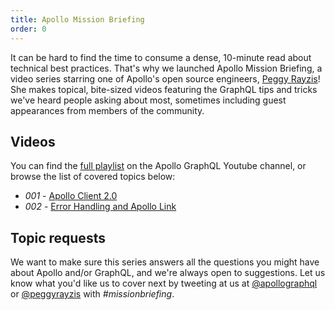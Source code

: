 ```yaml
---
title: Apollo Mission Briefing 
order: 0
---
```


It can be hard to find the time to consume a dense, 10-minute read about technical best practices. That's why we launched Apollo Mission Briefing, a video series starring one of Apollo's open source engineers, [Peggy Rayzis](https://twitter.com/peggyrayzis)! She makes topical, bite-sized videos featuring the GraphQL tips and tricks we've heard people asking about most, sometimes including guest appearances from members of the community. 

## Videos

You can find the [full playlist](https://www.youtube.com/playlist?list=PLpi1lPB6opQxFpkr2iKhNRLS7HTYJwq-a) on the Apollo GraphQL Youtube channel, or browse the list of covered topics below:

- *001* - [Apollo Client 2.0](https://www.youtube.com/watch?v=LnjyFstpSig&list=PLpi1lPB6opQxFpkr2iKhNRLS7HTYJwq-a&index=1)
- *002* - [Error Handling and Apollo Link](https://www.youtube.com/watch?v=bv74TcKb1jw&index=2&list=PLpi1lPB6opQxFpkr2iKhNRLS7HTYJwq-a)

## Topic requests

We want to make sure this series answers all the questions you might have about Apollo and/or GraphQL, and we're always open to suggestions. Let us know what you'd like us to cover next by tweeting at us at [@apollographql](http://twitter.com/apollographql) or [@peggyrayzis](https://twitter.com/peggyrayzis) with *#missionbriefing*. 
